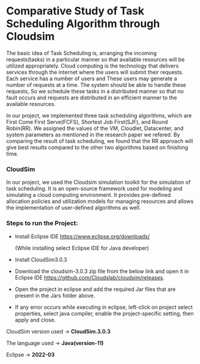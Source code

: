 # Comparative Study of Task Scheduling Algorithm through Cloudsim

The basic idea of Task Scheduling is, arranging the incoming requests(tasks) in a particular manner so that available resources will be utilized appropriately. Cloud computing is the technology that delivers services through the internet where the users will submit their requests. Each service has a number of users and These users may generate a number of requests at a time. The system should be able to handle these requests, So we schedule these tasks in a distributed manner so that no fault occurs and requests are distributed in an efficient manner to the available resources.

In our project, we implemented three task scheduling algorithms, which are First Come First Serve(FCFS), Shortest Job First(SJF), and Round Robin(RR). We assigned the values of the VM, Cloudlet, Datacenter, and system parameters as mentioned in the research paper we refered. By comparing the result of task scheduling, we found that the RR approach will give best results compared to the other two algorithms based on finishing time.

### CloudSim

In our project, we used the Cloudsim simulation toolkit for the simulation of task scheduling.
It is an open-source framework used for modeling and simulating a cloud computing environment. It provides pre-defined allocation policies and utilization models for managing resources and allows the implementation of user-defined algorithms as well.

### Steps to run the Project:

* Install Eclipse IDE
https://www.eclipse.org/downloads/

   (While installing select Eclipse IDE for Java developer)
* Install CloudSim3.0.3
* Download the cloudsim-3.0.3 zip file from the below link and open it in Eclipse IDE
https://github.com/Cloudslab/cloudsim/releases.
* Open the project in eclipse and add the required Jar files that are present in the Jars folder above.
* If any error occurs while executing in eclipse, left-click on project select properties, select java compiler, enable the project-specific setting, then apply and close.

CloudSim version used → **CloudSim.3.0.3**

The language used → **Java(version-11)**

Eclipse → **2022-03**